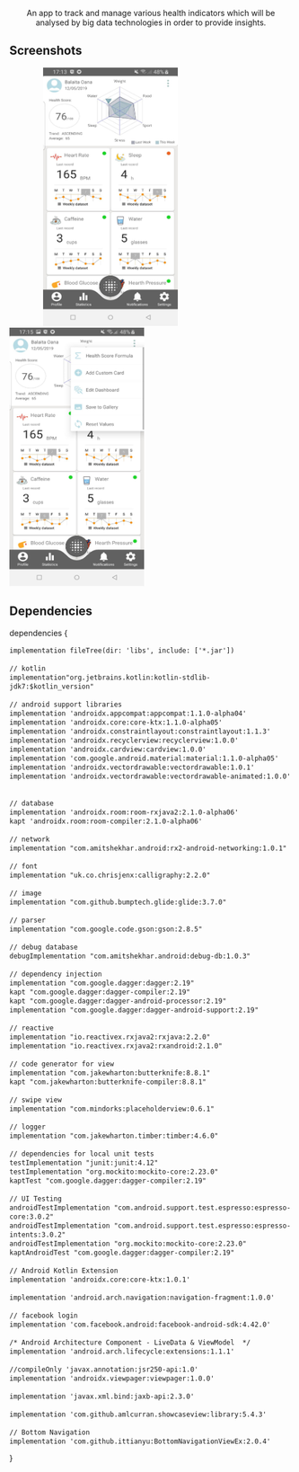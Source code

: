 <p align="center">An app to track and manage various health indicators which will be analysed by big data technologies in order to provide insights.</p>

## Screenshots

<img src="https://github.com/Oana1234/Hector/blob/master/r2.jpg"  width="240px" height="460px" hspace="60"  />   <img src="https://github.com/Oana1234/Hector/blob/master/r1.jpg" width="240px" height="460px" />       


## Dependencies

dependencies {

    implementation fileTree(dir: 'libs', include: ['*.jar'])

    // kotlin
    implementation"org.jetbrains.kotlin:kotlin-stdlib-jdk7:$kotlin_version"

    // android support libraries
    implementation 'androidx.appcompat:appcompat:1.1.0-alpha04'
    implementation 'androidx.core:core-ktx:1.1.0-alpha05'
    implementation 'androidx.constraintlayout:constraintlayout:1.1.3'
    implementation 'androidx.recyclerview:recyclerview:1.0.0'
    implementation 'androidx.cardview:cardview:1.0.0'
    implementation 'com.google.android.material:material:1.1.0-alpha05'
    implementation 'androidx.vectordrawable:vectordrawable:1.0.1'
    implementation 'androidx.vectordrawable:vectordrawable-animated:1.0.0'


    // database
    implementation 'androidx.room:room-rxjava2:2.1.0-alpha06'
    kapt 'androidx.room:room-compiler:2.1.0-alpha06'

    // network
    implementation "com.amitshekhar.android:rx2-android-networking:1.0.1"

    // font
    implementation "uk.co.chrisjenx:calligraphy:2.2.0"

    // image
    implementation "com.github.bumptech.glide:glide:3.7.0"

    // parser
    implementation "com.google.code.gson:gson:2.8.5"

    // debug database
    debugImplementation "com.amitshekhar.android:debug-db:1.0.3"

    // dependency injection
    implementation "com.google.dagger:dagger:2.19"
    kapt "com.google.dagger:dagger-compiler:2.19"
    kapt "com.google.dagger:dagger-android-processor:2.19"
    implementation "com.google.dagger:dagger-android-support:2.19"

    // reactive
    implementation "io.reactivex.rxjava2:rxjava:2.2.0"
    implementation "io.reactivex.rxjava2:rxandroid:2.1.0"

    // code generator for view
    implementation "com.jakewharton:butterknife:8.8.1"
    kapt "com.jakewharton:butterknife-compiler:8.8.1"

    // swipe view
    implementation "com.mindorks:placeholderview:0.6.1"

    // logger
    implementation "com.jakewharton.timber:timber:4.6.0"

    // dependencies for local unit tests
    testImplementation "junit:junit:4.12"
    testImplementation "org.mockito:mockito-core:2.23.0"
    kaptTest "com.google.dagger:dagger-compiler:2.19"

    // UI Testing
    androidTestImplementation "com.android.support.test.espresso:espresso-core:3.0.2"
    androidTestImplementation "com.android.support.test.espresso:espresso-intents:3.0.2"
    androidTestImplementation "org.mockito:mockito-core:2.23.0"
    kaptAndroidTest "com.google.dagger:dagger-compiler:2.19"

    // Android Kotlin Extension
    implementation 'androidx.core:core-ktx:1.0.1'

    implementation 'android.arch.navigation:navigation-fragment:1.0.0'

    // facebook login
    implementation 'com.facebook.android:facebook-android-sdk:4.42.0'

    /* Android Architecture Component - LiveData & ViewModel  */
    implementation 'android.arch.lifecycle:extensions:1.1.1'

    //compileOnly 'javax.annotation:jsr250-api:1.0'
    implementation 'androidx.viewpager:viewpager:1.0.0'

    implementation 'javax.xml.bind:jaxb-api:2.3.0'

    implementation 'com.github.amlcurran.showcaseview:library:5.4.3'

    // Bottom Navigation
    implementation 'com.github.ittianyu:BottomNavigationViewEx:2.0.4'

}
